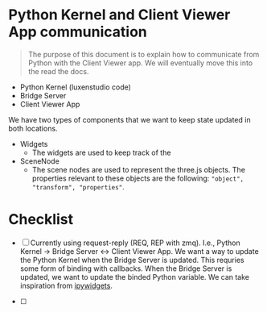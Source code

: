 # Python Kernel and Client Viewer App communication

> The purpose of this document is to explain how to communicate from Python with the Client Viewer app. We will eventually move this into the read the docs.

- Python Kernel (luxenstudio code)
- Bridge Server
- Client Viewer App

We have two types of components that we want to keep state updated in both locations.

- Widgets
  - The widgets are used to keep track of the
- SceneNode
  - The scene nodes are used to represent the three.js objects. The properties relevant to these objects are the following: `"object", "transform", "properties"`.

# Checklist

- [ ] Currently using request-reply (REQ, REP with zmq). I.e., Python Kernel -> Bridge Server <-> Client Viewer App. We want a way to update the Python Kernel when the Bridge Server is updated. This requries some form of binding with callbacks. When the Bridge Server is updated, we want to update the binded Python variable. We can take inspiration from [ipywidgets](https://ipywidgets.readthedocs.io/en/stable/examples/Widget%20Basics.html).

- [ ]
